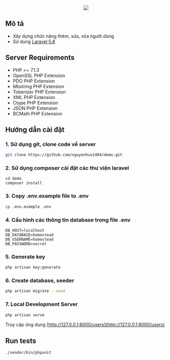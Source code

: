 <p align="center"><img src="https://laravel.com/assets/img/components/logo-laravel.svg"></p>

## Mô tả

- Xây dựng chức năng thêm, sửa, xóa người dùng
- Sử dụng [Laravel 5.8](https://laravel.com/docs/5.8)

## Server Requirements

- PHP >= 7.1.3
- OpenSSL PHP Extension
- PDO PHP Extension
- Mbstring PHP Extension
- Tokenizer PHP Extension
- XML PHP Extension
- Ctype PHP Extension
- JSON PHP Extension
- BCMath PHP Extension

## Hướng dẫn cài đặt

### 1. Sử dụng git, clone code về server

```bash
git clone https://github.com/nguyenhuu1404/demo.git
```

### 2. Sử dụng composer cài đặt các thư viện laravel

```
cd demo
composer install
```

### 3. Copy .env.example file to .env 

```bash
cp .env.example .env
```

### 4. Cấu hình các thông tin database trong file .env

```
DB_HOST=localhost
DB_DATABASE=homestead
DB_USERNAME=homestead
DB_PASSWORD=secret
```

### 5. Generate key

```bash
php artisan key:generate
```

### 6. Create database, seeder

```bash
php artisan migrate --seed
```

### 7. Local Development Server

```bash
php artisan serve
```

Truy cập ứng dụng [http://127.0.0.1:8000/users](http://127.0.0.1:8000/users)

## Run tests

```bash
./vendor/bin/phpunit
```
